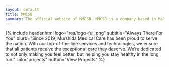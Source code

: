 ```yaml
---
layout: default
title: MMCSB
summary: The official website of MMCSB. MMCSB is a company based in Malaysia that specializes in medical and healthcare services.
---
```


<main class="content">
  {% include header.html
    logo="res/logo-full.png"
    subtitle="Always There For You"
    blurb="Since 2019, Murshida Medical Care has been proud to serve the nation. With our top-of-the-line services and technologies, we ensure that all patients receive the exceptional care they deserve. We’re dedicated to not only making you feel better, but helping you stay healthy in the long run."
    link="projects"
    button="View Projects"
  %}
</main>
